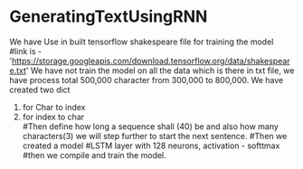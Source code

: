 # GeneratingTextUsingRNN
We have Use in built tensorflow shakespeare file for training the model 
<br /> #link is  -  'https://storage.googleapis.com/download.tensorflow.org/data/shakespeare.txt'
We have not train the model on all the data which is there in txt file, we have process total 500,000  character from 300,000 to 800,000.
We have created two dict 
1) for Char to index
2) for index to char
<br /> #Then define how long a sequence shall (40) be and also how many characters(3) we will step further to start the next sentence.
#Then we created a model
#LSTM layer with 128 neurons, activation - softtmax
#then we compile and train the model.
